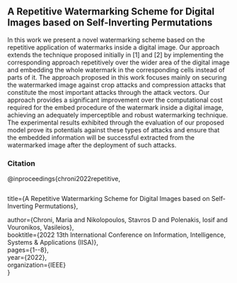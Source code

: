 ## A Repetitive Watermarking Scheme for Digital Images based on Self-Inverting Permutations <br>
In this work we present a novel watermarking scheme based on the repetitive application of watermarks inside a digital image. Our approach extends the technique proposed initially in [1] and [2] by implementing the corresponding approach repetitively over the wider area of the digital image and embedding the whole watermark in the corresponding cells instead of parts of it. The approach proposed in this work focuses mainly on securing the watermarked image against crop attacks and compression attacks that constitute the most important attacks through the attack vectors. Our approach provides a significant improvement over the computational cost required for the embed procedure of the watermark inside a digital image, achieving an adequately imperceptible and robust watermarking technique. The experimental results exhibited through the evaluation of our proposed model prove its potentials against these types of attacks and ensure that the embedded information will be successful extracted from the watermarked image after the deployment of such attacks.<br>

### Citation <br>
@inproceedings{chroni2022repetitive,<br>
  <pre></pre>title={A Repetitive Watermarking Scheme for Digital Images based on Self-Inverting Permutations},<br>
  author={Chroni, Maria and Nikolopoulos, Stavros D and Polenakis, Iosif and Vouronikos, Vasileios},<br>
  booktitle={2022 13th International Conference on Information, Intelligence, Systems \& Applications (IISA)},<br>
  pages={1--8},<br>
  year={2022},<br>
  organization={IEEE}<br>
}
